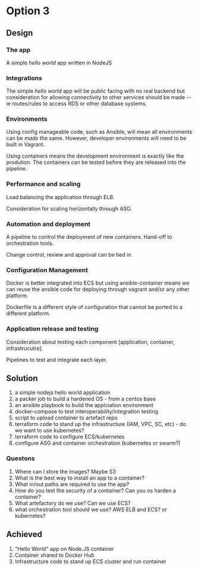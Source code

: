 # Option 3

## Design

### The app

A simple _hello world_ app written in NodeJS

### Integrations

The simple _hello world_ app will be public facing with no real backend but consideration for allowing connectivity to other services should be made -- ie routes/rules to access RDS or other database systems.

### Environments

Using config manageable code, such as Ansible, will mean all environments can be _made_ the same. However, developer environments will need to be built in Vagrant.

Using containers means the development environment is exactly like the prodution. The containers can be tested before they are released into the pipeline.

### Performance and scaling

Load balancing the application through ELB.

Consideration for scaling horizontally through ASG.

### Automation and deployment

A pipeline to control the deployment of new containers. Hand-off to orchestration tools.

Change control, review and approval can be tied in.

### Configuration Management

Docker is better integrated into ECS but using ansible-container means we can reuse the ansible code for deploying through vagrant and/or any other platform.

Dockerfile is a different style of configuration that cannot be ported to a different platform.

### Application release and testing

Consideration about testing each component [application, container, infrastrucutre].

Pipelines to test and integrate each layer.


## Solution

1. a simple nodejs hello world application
1. a packer job to build a hardened OS - from a centos base
1. an ansible playbook to build the applciation environment
1. docker-compose to test interoperability/integration testing
1. script to upload container to artefact repo
1. terraform code to stand up the infrastructure (IAM, VPC, SC, etc) - do we want to use kubernetes?
1. terraform code to configure ECS/kubernetes
1. configure ASG and container orchestration (kubernetes or swarm?)

### Questons

1. Where can I store the images? Maybe S3
1. What is the best way to install an app to a container?
1. What in/out paths are required to use the app?
1. How do you test the security of a container? Can you os harden a container?
1. What artefactory do we use? Can we use ECS?
1. what orchestration tool should we use? AWS ELB and ECS? or kubernetes?

## Achieved

1. "Hello World" app on Node.JS container
1. Container shared to Docker Hub
1. Infrastructure code to stand up ECS cluster and run container
